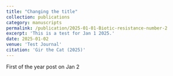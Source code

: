 ```yaml
---
title: "Changing the title"
collection: publications
category: manuscripts
permalink: /publication/2025-01-01-Biotic-resistance-number-2
excerpt: 'This is a test for Jan 1 2025.'
date: 2025-01-02
venue: 'Test Journal'
citation: 'Gir the Cat (2025)'
---
```


First of the year post on Jan 2
